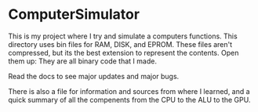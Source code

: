 # ComputerSimulator

This is my project where I try and simulate a computers functions. This directory uses bin files for RAM, DISK, and EPROM. These files aren't compressed, but its the best extension to represent the contents. Open them up: They are all binary code that I made.

Read the docs to see major updates and major bugs.

There is also a file for information and sources from where I learned, and a quick summary of all the compenents from the CPU to the ALU to the GPU.
